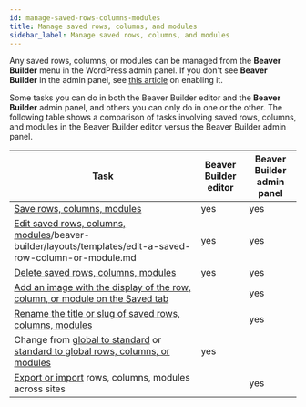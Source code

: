 ```yaml
---
id: manage-saved-rows-columns-modules
title: Manage saved rows, columns, and modules
sidebar_label: Manage saved rows, columns, and modules
---
```


Any saved rows, columns, or modules can be managed from the **Beaver Builder**
menu in the WordPress admin panel. If you don't see **Beaver Builder** in the admin panel, see [this article](/beaver-builder/troubleshooting/miscellaneous/cant-find-the-beaver-builder-menu-in-the-admin-panel.md) on enabling it.

Some tasks you can do in both the Beaver Builder editor and the **Beaver
Builder** admin panel, and others you can only do in one or the other. The
following table shows a comparison of tasks involving saved rows, columns, and
modules in the Beaver Builder editor versus the Beaver Builder admin panel.

Task  |  Beaver Builder editor  |  Beaver Builder admin panel  
---|---|---  
[Save rows, columns, modules](/beaver-builder/layouts/templates/save-a-row-column-or-module-for-reuse.md)  |  yes  |  yes  
[Edit saved rows, columns, modules]()/beaver-builder/layouts/templates/edit-a-saved-row-column-or-module.md  |  yes  |  yes  
[Delete saved rows, columns, modules](/beaver-builder/layouts/templates/delete-a-saved-row-column-module.md)  |  yes  |  yes  
[Add an image with the display of the row, column, or module on the Saved tab](/beaver-builder/layouts/templates/add-an-image-to-an-item-on-the-saved-tab.md) |  |  yes  
[Rename the title or slug of saved rows, columns, modules](/beaver-builder/layouts/templates/rename-title-or-slug-saved-template-row-column-module.md)  |  |  yes  
Change from [global to standard](/beaver-builder/layouts/templates/convert-a-global-row-column-module-to-standard.md) or [standard to global rows, columns, or modules](/beaver-builder/layouts/templates/convert-a-saved-row-column-module-to-global.md)  |  yes  |  
[Export or import](/beaver-builder/layouts/templates/export-and-import-saved-templates-rows-columns-modules.md) rows, columns, modules across sites  |   |  yes  
